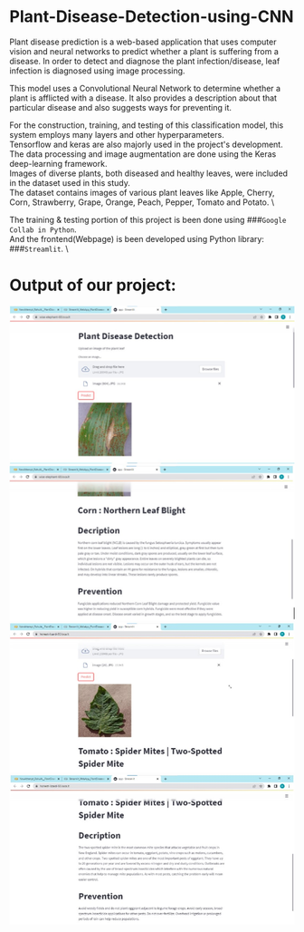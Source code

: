# Plant-Disease-Detection-using-CNN
Plant disease prediction is a web-based application that uses computer vision and neural networks to predict whether a plant is suffering from a disease. In order to detect and diagnose the plant infection/disease, leaf infection is diagnosed using image processing.

This model uses a Convolutional Neural Network to determine whether a plant is afflicted with a disease. It also provides a description about that particular disease and also suggests ways for preventing it. 

For the construction, training, and testing of this classification model, this system employs many layers and other hyperparameters. \
Tensorflow and keras are also majorly used in the project's development. \
The data processing and image augmentation are done using the Keras deep-learning framework. \
Images of diverse plants, both diseased and healthy leaves, were included in the dataset used in this study. \
The dataset contains images of various plant leaves like Apple, Cherry, Corn, Strawberry, Grape, Orange, Peach, Pepper, Tomato and Potato. \

The training & testing portion of this project is been done using ###`Google Collab in Python`. \
And the frontend(Webpage) is been developed using Python library: ###`Streamlit`. \

# Output of our project:
![GitHub Logo](project_result_pic/result_pic_1.jpg) 
![GitHub Logo](project_result_pic/result_pic_2.jpg)
![GitHub Logo](project_result_pic/result_pic_5.jpg)
![GitHub Logo](project_result_pic/result_pic_6.jpg)
